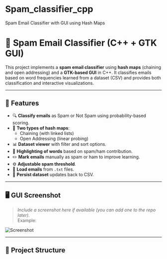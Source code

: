 # Spam_classifier_cpp
Spam Email Classifier with GUI using Hash Maps

# 📧 Spam Email Classifier (C++ + GTK GUI)

This project implements a **spam email classifier** using **hash maps** (chaining and open addressing) and a **GTK-based GUI** in C++. It classifies emails based on word frequencies learned from a dataset (CSV) and provides both classification and interactive visualizations.

---

## 🧠 Features

- 🔍 **Classify emails** as Spam or Not Spam using probability-based scoring.
- 🧱 **Two types of hash maps**:
  - Chaining (with linked lists)
  - Open Addressing (linear probing)
- 📊 **Dataset viewer** with filter and sort options.
- 🎨 **Highlighting of words** based on spam/ham contribution.
- ✏️ **Mark emails** manually as spam or ham to improve learning.
- ⚙️ **Adjustable spam threshold**.
- 📁 **Load emails** from `.txt` files.
- 💾 **Persist dataset** updates back to CSV.

---

## 🖥️ GUI Screenshot

> _Include a screenshot here if available (you can add one to the repo later)._  
Example:

![Screenshot](assets/screenshot.png)

---

## 📂 Project Structure

